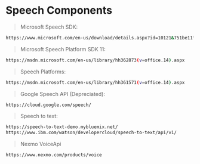 # Speech Components

> Microsoft Speech SDK: 
```sh
https://www.microsoft.com/en-us/download/details.aspx?id=10121&751be11f-ede8-5a0c-058c-2ee190a24fa6=True
```

> Microsoft Speech Platform SDK 11: 
```sh
https://msdn.microsoft.com/en-us/library/hh362873(v=office.14).aspx
```

> Speech Platforms: 
```sh
https://msdn.microsoft.com/en-us/library/hh361571(v=office.14).aspx
```

> Google Speech API (Depreciated): 
```sh
https://cloud.google.com/speech/
```

> Speech to text: 
```sh
https://speech-to-text-demo.mybluemix.net/
https://www.ibm.com/watson/developercloud/speech-to-text/api/v1/
```

> Nexmo VoiceApi
```sh
https://www.nexmo.com/products/voice
```
